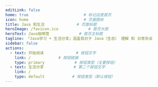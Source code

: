 ```yaml
---
editLink: false
home: true                        # 标记这是首页
icon: home                        # 页面图标
title: Java 和生活              # 页面标题
heroImage: /favicon.ico             # 首页大图
heroText: Java咖啡馆             # 首页主标题
tagline: 「Java学习 + 生活分享」涵盖我对于 Java（生态） 理解 和 日常杂谈
sidebar: false
actions:
  - text: 开始阅读              # 按钮文字
    link: /            # 按钮链接
    type: primary             # 按钮类型（主要按钮）
  - text: 生活分享             # 第二个按钮文字
    link: /
    type: default            # 按钮类型（默认按钮）
---
```

